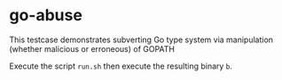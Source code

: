 # go-abuse

This testcase demonstrates subverting Go type system via manipulation (whether malicious or erroneous) of GOPATH

Execute the script `run.sh` then execute the resulting binary `b`.
